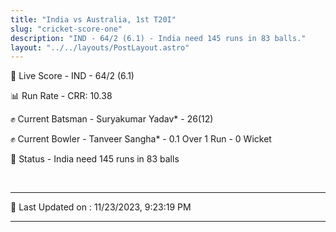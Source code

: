 ```yaml
---
title: "India vs Australia, 1st T20I"
slug: "cricket-score-one"
description: "IND - 64/2 (6.1) - India need 145 runs in 83 balls."
layout: "../../layouts/PostLayout.astro"
---
```


🔴 Live Score - IND - 64/2 (6.1)  

📊 Run Rate - CRR: 10.38  

✊ Current Batsman - Suryakumar Yadav* - 26(12)  

✊ Current Bowler - Tanveer Sangha* - 0.1 Over 1 Run - 0 Wicket  

📑 Status - India need 145 runs in 83 balls

<br />

***

📝 Last Updated on : 11/23/2023, 9:23:19 PM

***

